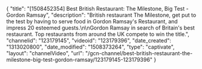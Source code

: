 {
    "title": "[1508452354] Best British Restaurant: The Milestone, Big Test - Gordon Ramsay",
    "description": "British restaurant The Milestone, get put to the test by having to serve food in Gordon Ramsay's Restaurant, and impress 20 esteemed guests.\n\nGordon Ramsay in search of Britain's best restaurant. Top restaurants from around the UK compete to win the title.",
    "channelid": "123179145",
    "videoid": "123179396",
    "date_created": "1313020800",
    "date_modified": "1508373264",
    "type": "captivate",
    "layout": "channelVideo",
    "url": "\/gcn-channel\/best-british-restaurant-the-milestone-big-test-gordon-ramsay\/123179145-123179396"
}